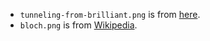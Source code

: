 - `tunneling-from-brilliant.png` is from 
[here](https://brilliant.org/wiki/quantum-tunneling/).
- `bloch.png` is from [Wikipedia](https://en.wikipedia.org/wiki/Bloch%27s_theorem#/media/File:Bloch_function.svg).